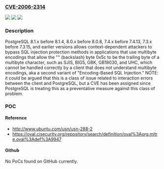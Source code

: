 ### [CVE-2006-2314](https://cve.mitre.org/cgi-bin/cvename.cgi?name=CVE-2006-2314)
![](https://img.shields.io/static/v1?label=Product&message=n%2Fa&color=blue)
![](https://img.shields.io/static/v1?label=Version&message=n%2Fa&color=blue)
![](https://img.shields.io/static/v1?label=Vulnerability&message=n%2Fa&color=brighgreen)

### Description

PostgreSQL 8.1.x before 8.1.4, 8.0.x before 8.0.8, 7.4.x before 7.4.13, 7.3.x before 7.3.15, and earlier versions allows context-dependent attackers to bypass SQL injection protection methods in applications that use multibyte encodings that allow the "\" (backslash) byte 0x5c to be the trailing byte of a multibyte character, such as SJIS, BIG5, GBK, GB18030, and UHC, which cannot be handled correctly by a client that does not understand multibyte encodings, aka a second variant of "Encoding-Based SQL Injection." NOTE: it could be argued that this is a class of issue related to interaction errors between the client and PostgreSQL, but a CVE has been assigned since PostgreSQL is treating this as a preventative measure against this class of problem.

### POC

#### Reference
- http://www.ubuntu.com/usn/usn-288-2
- https://oval.cisecurity.org/repository/search/definition/oval%3Aorg.mitre.oval%3Adef%3A9947

#### Github
No PoCs found on GitHub currently.

